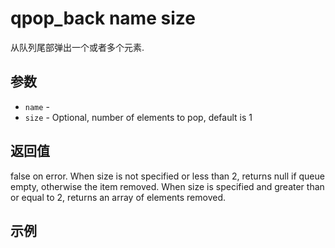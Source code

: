 # qpop_back name size

从队列尾部弹出一个或者多个元素.

## 参数

* `name` - 
* `size` - Optional, number of elements to pop, default is 1

## 返回值

false on error. When size is not specified or less than 2, returns null if queue empty, otherwise the item removed. When size is specified and greater than or equal to 2, returns an array of elements removed.

## 示例
